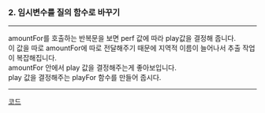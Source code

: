 ### 2. 임시변수를 질의 함수로 바꾸기   
   
* * *
   
amountFor를 호출하는 반복문을 보면 perf 값에 따라 play값을 결정해 줍니다.   
이 값을 따로 amountFor에 따로 전달해주기 때문에 지역적 이름이 늘어나서 추출 작업이 복잡해집니다.   
amountFor 안에서 play 값을 결정해주는게 좋아보입니다.   
play 값을 결정해주는 playFor 함수를 만들어 줍시다.  

* * *
[코드](https://github.com/chap95/TIL/blob/master/playFor.ts)
